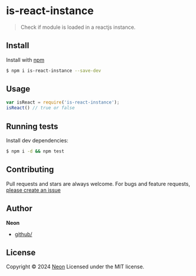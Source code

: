 # is-react-instance

> Check if module is loaded in a reactjs instance.

## Install

Install with [npm](https://www.npmjs.com/)

```sh
$ npm i is-react-instance --save-dev
```

## Usage

```js
var isReact = require('is-react-instance');
isReact() // true or false
```

## Running tests

Install dev dependencies:

```sh
$ npm i -d && npm test
```

## Contributing

Pull requests and stars are always welcome. For bugs and feature requests, [please create an issue](https://github.com/saahild.com/is-react-instance/issues)

## Author

**Neon**

* [github/](https://github.com/NeonGamerBot-QK)

## License

Copyright © 2024 [Neon](#Neon)
Licensed under the MIT license.

